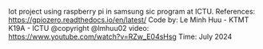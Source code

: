 Iot project using raspberry pi in samsung sic program at ICTU.
References: https://gpiozero.readthedocs.io/en/latest/
Code by: Le Minh Huu - KTMT K19A - ICTU @copyright @lmhuu02
video: https://www.youtube.com/watch?v=RZw_E04sHsg
Time: July 2024
